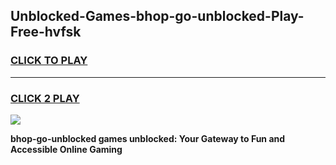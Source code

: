 
## Unblocked-Games-bhop-go-unblocked-Play-Free-hvfsk
<h3>
<a href="https://premium76.site?title=bhop-go-unblocked&ref=18A1">CLICK TO PLAY</a></h3>
<hr>

<h3>
<a href="https://premium76.site?title=bhop-go-unblocked&ref=18A1">CLICK 2 PLAY</a>
  
</h3>

<a href="https://premium76.site?title=bhop-go-unblocked&ref=18A1"><img src="https://clearcache.store/games.png"></a>


**bhop-go-unblocked games unblocked: Your Gateway to Fun and Accessible Online Gaming**
